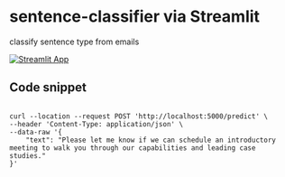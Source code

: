 # sentence-classifier via Streamlit
classify sentence type from emails

[![Streamlit App](https://static.streamlit.io/badges/streamlit_badge_black_white.svg)](https://mynameisbram-sentence-classifier-app-6v2po6.streamlit.app)


## Code snippet
```

curl --location --request POST 'http://localhost:5000/predict' \
--header 'Content-Type: application/json' \
--data-raw '{
    "text": "Please let me know if we can schedule an introductory meeting to walk you through our capabilities and leading case studies."
}'

```
